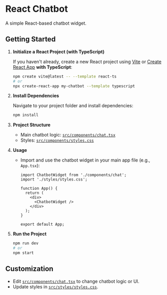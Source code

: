 # React Chatbot

A simple React-based chatbot widget.

## Getting Started

1. **Initialize a React Project (with TypeScript)**

   If you haven't already, create a new React project using [Vite](https://vitejs.dev/) or [Create React App](https://create-react-app.dev/) **with TypeScript**:

   ```sh
   npm create vite@latest -- --template react-ts
   # or
   npx create-react-app my-chatbot --template typescript
   ```

2. **Install Dependencies**

   Navigate to your project folder and install dependencies:

   ```sh
   npm install
   ```

3. **Project Structure**

   - Main chatbot logic: [`src/components/chat.tsx`](src/components/chat.tsx)
   - Styles: [`src/components/styles.css`](src/styles/styles.css)

4. **Usage**

   - Import and use the chatbot widget in your main app file (e.g., `App.tsx`):

     ````tsx
     import ChatbotWidget from './components/chat';
     import './styles/styles.css';

     function App() {
       return (
         <div>
           <ChatbotWidget />
         </div>
       );
     }

     export default App;
     ````

5. **Run the Project**

   ```sh
   npm run dev
   # or
   npm start
   ```

## Customization

- Edit [`src/components/chat.tsx`](src/components/chat.tsx) to change chatbot logic or UI.
- Update styles in [`src/styles/styles.css`](src/styles/styles.css).